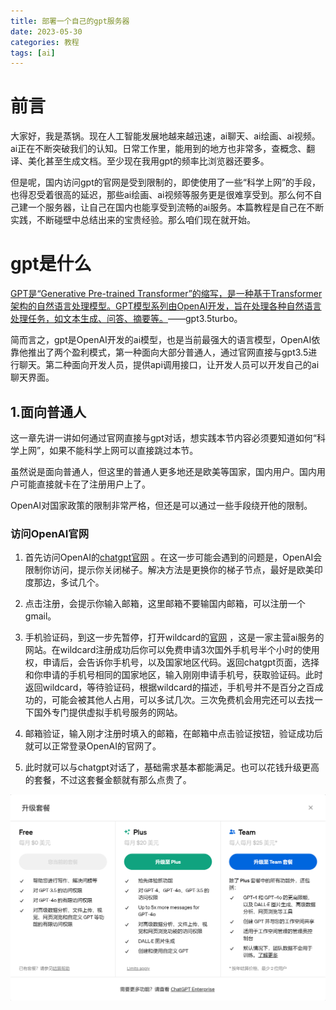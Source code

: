 ```yaml
---
title: 部署一个自己的gpt服务器
date: 2023-05-30
categories: 教程
tags: [ai]
---
```


# 前言

大家好，我是蒸锅。现在人工智能发展地越来越迅速，ai聊天、ai绘画、ai视频。ai正在不断突破我们的认知。日常工作里，能用到的地方也非常多，查概念、翻译、美化甚至生成文档。至少现在我用gpt的频率比浏览器还要多。

但是呢，国内访问gpt的官网是受到限制的，即使使用了一些“科学上网”的手段，也得忍受着很高的延迟，那些ai绘画、ai视频等服务更是很难享受到。那么何不自己建一个服务器，让自己在国内也能享受到流畅的ai服务。本篇教程是自己在不断实践，不断碰壁中总结出来的宝贵经验。那么咱们现在就开始。

# gpt是什么

<u>GPT是“Generative Pre-trained Transformer”的缩写，是一种基于Transformer架构的自然语言处理模型。GPT模型系列由OpenAI开发，旨在处理各种自然语言处理任务，如文本生成、问答、摘要等。</u>——gpt3.5turbo。

简而言之，gpt是OpenAI开发的ai模型，也是当前最强大的语言模型，OpenAI依靠他推出了两个盈利模式，第一种面向大部分普通人，通过官网直接与gpt3.5进行聊天。第二种面向开发人员，提供api调用接口，让开发人员可以开发自己的ai聊天界面。

## 1.面向普通人

这一章先讲一讲如何通过官网直接与gpt对话，想实践本节内容必须要知道如何“科学上网”，如果不能科学上网可以直接跳过本节。

虽然说是面向普通人，但这里的普通人更多地还是欧美等国家，国内用户。国内用户可能直接就卡在了注册用户上了。

OpenAI对国家政策的限制非常严格，但还是可以通过一些手段绕开他的限制。

### 访问OpenAI官网

1. 首先访问OpenAI的[chatgpt官网](https://chatgpt.com/) 。在这一步可能会遇到的问题是，OpenAI会限制你访问，提示你关闭梯子。解决方法是更换你的梯子节点，最好是欧美印度那边，多试几个。

2. 点击注册，会提示你输入邮箱，这里邮箱不要输国内邮箱，可以注册一个gmail。

3. 手机验证码，到这一步先暂停，打开wildcard的[官网](https://wildcard.com.cn/) ，这是一家主营ai服务的网站。在wildcard注册成功后你可以免费申请3次国外手机号半个小时的使用权，申请后，会告诉你手机号，以及国家地区代码。返回chatgpt页面，选择和你申请的手机号相同的国家地区，输入刚刚申请手机号，获取验证码。此时返回wildcard，等待验证码，根据wildcard的描述，手机号并不是百分之百成功的，可能会被其他人占用，可以多试几次。三次免费机会用完还可以去找一下国外专门提供虚拟手机号服务的网站。

4. 邮箱验证，输入刚才注册时填入的邮箱，在邮箱中点击验证按钮，验证成功后就可以正常登录OpenAI的官网了。

5. 此时就可以与chatgpt对话了，基础需求基本都能满足。也可以花钱升级更高的套餐，不过这套餐金额就有那么点贵了。

![升级价目表](/source/image/gpt/price.png)


